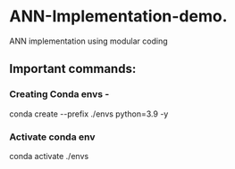 # ANN-Implementation-demo.
ANN implementation using modular coding

## Important commands:

### Creating Conda envs -
conda create --prefix ./envs python=3.9 -y 

### Activate conda env
conda activate ./envs

